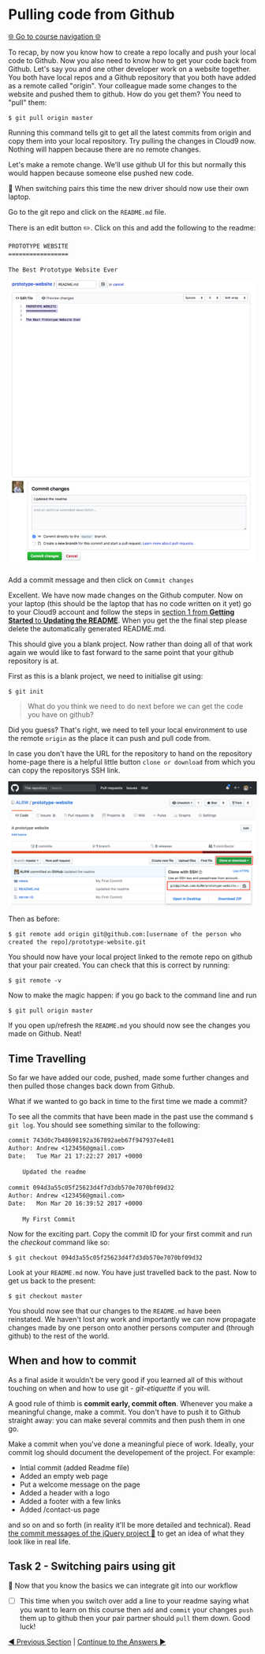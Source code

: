 Pulling code from Github
====================================

[:globe_with_meridians: Go to course navigation :globe_with_meridians:](./navigation.md)

To recap, by now you know how to create a repo locally and push your local code to Github. Now you also need to know how to get your code back from Github. Let's say you and one other developer work on a website together. You both have local repos and a Github repository that you both have added as a remote called "origin". Your colleague made some changes to the website and pushed them to github. How do you get them? You need to "pull" them:

```
$ git pull origin master
```

Running this command tells git to get all the latest commits from origin and copy them into your local repository. Try pulling the changes in Cloud9 now. Nothing will happen because there are no remote changes.

Let's make a remote change. We'll use github UI for this but normally this would happen because someone else pushed new code.

:twisted_rightwards_arrows: When switching pairs this time the new driver should now use their own laptop.

Go to the git repo and click on the `README.md` file.

There is an edit button :pencil2:. Click on this and add the following to the readme:

```
PROTOTYPE WEBSITE
=================

The Best Prototype Website Ever
```

![edit on git](../images/editOnGit.png)

Add a commit message and then click on `Commit changes`

Excellent. We have now made changes on the Github computer. Now on your laptop (this should be the laptop that has no code written on it yet) go to your Cloud9 account and follow the steps in [section 1 from **Getting Started** to **Updating the README**](./section1.md). When you get the the final step please delete the automatically generated README.md.

This should give you a blank project. Now rather than doing all of that work again we would like to fast forward to the same point that your github repository is at.

First as this is a blank project, we need to initialise git using:

```
$ git init
```

> What do you think we need to do next before we can get the code you have on github? 

Did you guess? That's right, we need to tell your local environment to use the remote `origin` as the place it can push and pull code from.

In case you don't have the URL for the repository to hand on the repository home-page there is a helpful little button `clone or download` from which you can copy the repositorys SSH link.

![copy SSH Link](../images/copySSHLink.png)

Then as before:

```
$ git remote add origin git@github.com:[username of the person who created the repo]/prototype-website.git
```

You should now have your local project linked to the remote repo on github that your pair created. You can check that this is correct by running:

```
$ git remote -v
```

Now to make the magic happen: if you go back to the command line and run 

```
$ git pull origin master
```

If you open up/refresh the `README.md` you should now see the changes you made on Github. Neat!

Time Travelling
--------------

So far we have added our code, pushed, made some further changes and then pulled those changes back down from Github.

What if we wanted to go back in time to the first time we made a commit? 

To see all the commits that have been made in the past use the command `$ git log`. You should see something similar to the following:

```
commit 743d0c7b48698192a367892aeb67f947937e4e81
Author: Andrew <123456@gmail.com>
Date:   Tue Mar 21 17:22:27 2017 +0000

    Updated the readme

commit 094d3a55c05f25623d4f7d3db570e7070bf09d32
Author: Andrew <123456@gmail.com>
Date:   Mon Mar 20 16:39:52 2017 +0000

    My First Commit
```

Now for the exciting part. Copy the commit ID for your first commit and run the *checkout* command like so:

```
$ git checkout 094d3a55c05f25623d4f7d3db570e7070bf09d32
```

Look at your `README.md` now. You have just travelled back to the past. Now to get us back to the present:

```
$ git checkout master
```

You should now see that our changes to the `README.md` have been reinstated. We haven't lost any work and importantly we can now propagate changes made by one person onto another persons computer and (through github) to the rest of the world.

When and how to commit
---------------------

As a final aside it wouldn't be very good if you learned all of this without touching on when and how to use git - *git-etiquette* if you will. 

A good rule of thimb is **commit early, commit often**. Whenever you make a meaningful change, make a commit. You don't have to push it to Github straight away: you can make several commits and then push them in one go.

Make a commit when you've done a meaningful piece of work. Ideally, your commit log should document the developement of the project. For example:

 - Intial commit (added Readme file)
 - Added an empty web page
 - Put a welcome message on the page
 - Added a header with a logo
 - Added a footer with a few links
 - Added /contact-us page
 
and so on and so forth (in reality it'll be more detailed and technical). Read [the commit messages of the jQuery project :link:](https://github.com/jquery/jquery/commits/master) to get an idea of what they look like in real life.

Task 2 - Switching pairs using git
----------------------------------

:twisted_rightwards_arrows: Now that you know the basics we can integrate git into our workflow

- [ ] This time when you switch over add a line to your readme saying what you want to learn on this course then `add` and `commit` your changes `push` them up to github then your pair partner should `pull` them down. Good luck!

[:arrow_backward: Previous Section](./section5.md) | [Continue to the Answers :arrow_forward:](../tasks/task2.md)

